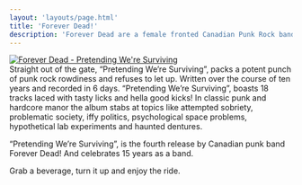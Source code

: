 ```yaml
---
layout: 'layouts/page.html'
title: 'Forever Dead!'
description: 'Forever Dead are a female fronted Canadian Punk Rock band. Kicking ass and taking names since 2005'
---
```


<div class="flex justify-center flex-col items-center">
  <a href="https://xforeverdeadx.bandcamp.com/album/pretending-were-surviving">
    <img
      src="https://res.cloudinary.com/dy8mxogvn/image/upload/c_scale,f_auto,q_auto,w_1000/v1617017900/foreverdead/logo.png"
      alt="Forever Dead - Pretending We're Surviving"
      class="md:max-w-md">
  </a>

<div>
Straight out of the gate, “Pretending We’re Surviving”,  packs a potent punch of punk rock rowdiness and refuses to let up.  Written over the course of ten years and recorded in 6 days. “Pretending We’re Surviving”, boasts 18 tracks laced with tasty licks and hella good kicks! In classic punk and hardcore manor the album stabs at topics like attempted sobriety, problematic society, iffy politics, psychological space problems, hypothetical lab experiments and haunted dentures.

“Pretending We’re Surviving”, is the fourth release by Canadian punk band Forever Dead! And celebrates 15 years as a band.

Grab a beverage, turn it up and enjoy the ride.
</div>
</div>
